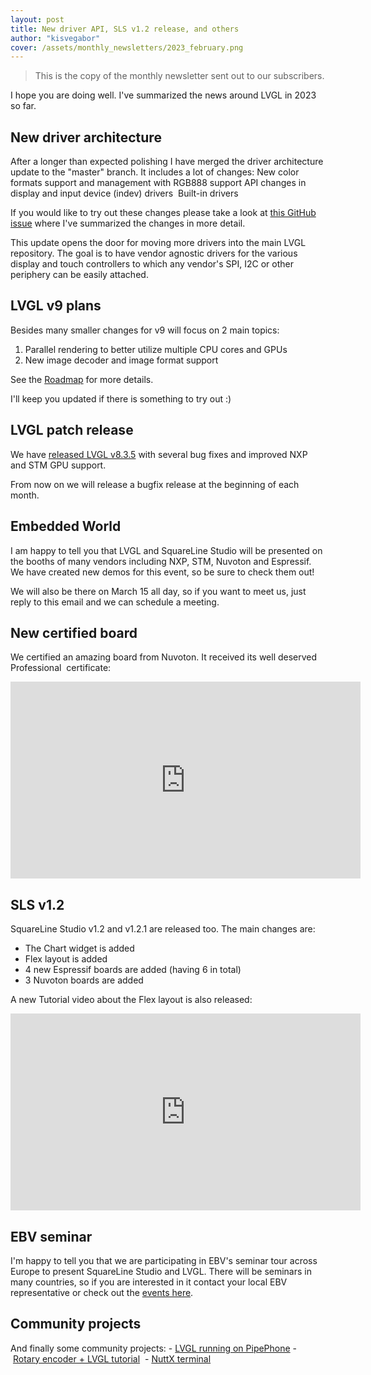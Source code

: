 ```yaml
---
layout: post
title: New driver API, SLS v1.2 release, and others
author: "kisvegabor"
cover: /assets/monthly_newsletters/2023_february.png
---
```


> This is the copy of the monthly newsletter sent out to our subscribers. 


I hope you are doing well. I've summarized the news around LVGL in 2023 so far.

## New driver architecture
After a longer than expected polishing I have merged the driver architecture update to the "master" branch. It includes a lot of changes:
New color formats support and management with RGB888 support
API changes in display and input device (indev) drivers 
Built-in drivers

If you would like to try out these changes please take a look at [this GitHub issue](https://github.com/lvgl/lvgl/issues/4011) where I've summarized the changes in more detail. 

This update opens the door for moving more drivers into the main LVGL repository. The goal is to have vendor agnostic drivers for the various display and touch controllers to which any vendor's SPI, I2C or other periphery can be easily attached. 

## LVGL v9 plans
Besides many smaller changes for v9 will focus on 2 main topics:
1. Parallel rendering to better utilize multiple CPU cores and GPUs 
2. New image decoder and image format support

See the [Roadmap](https://github.com/lvgl/lvgl/blob/master/docs/ROADMAP.md) for more details.

I'll keep you updated if there is something to try out :) 

## LVGL patch release
We have [released LVGL v8.3.5](https://blog.lvgl.io/2023-02-07/release_v8.3.5) with several bug fixes and improved NXP and STM GPU support. 

From now on we will release a bugfix release at the beginning of each month. 

## Embedded World
I am happy to tell you that LVGL and SquareLine Studio will be presented on the booths of many vendors including NXP, STM, Nuvoton and Espressif. We have created new demos for this event, so be sure to check them out! 

We will also be there on March 15 all day, so if you want to meet us, just reply to this email and we can schedule a meeting. 

## New certified board
We certified an amazing board from Nuvoton. It received its well deserved Professional  certificate:
<iframe width="560" height="315" src="https://www.youtube.com/embed/cQvobSRDeis" title="YouTube video player" frameborder="0" allow="accelerometer; autoplay; clipboard-write; encrypted-media; gyroscope; picture-in-picture; web-share" allowfullscreen></iframe>

## SLS v1.2
SquareLine Studio v1.2 and v1.2.1 are released too. The main changes are:
- The Chart widget is added
- Flex layout is added
- 4 new Espressif boards are added (having 6 in total)
- 3 Nuvoton boards are added

A new Tutorial video about the Flex layout is also released:
<iframe width="560" height="315" src="https://www.youtube.com/embed/tXDXON9dYpI" title="YouTube video player" frameborder="0" allow="accelerometer; autoplay; clipboard-write; encrypted-media; gyroscope; picture-in-picture; web-share" allowfullscreen></iframe>

## EBV seminar
I'm happy to tell you that we are participating in EBV's seminar tour across Europe to present SquareLine Studio and LVGL. There will be seminars in many countries, so if you are interested in it contact your local EBV representative or check out the [events here](https://www.avnet.com/wps/portal/ebv/resources/training-and-events/).

## Community projects
And finally some community projects:
- [LVGL running on PipePhone](https://www.linkedin.com/feed/update/urn:li:activity:7020880419944374274/?utm_source=share&utm_medium=member_desktop)
- [Rotary encoder + LVGL tutorial](https://forum.lvgl.io/t/esp32s3-interfacing-rotary-encoder-and-gc9a01-tft-rounded-display-with-lvgl/10844) 
- [NuttX terminal](https://forum.lvgl.io/t/lvgl-terminal-for-apache-nuttx-rtos/10910)

